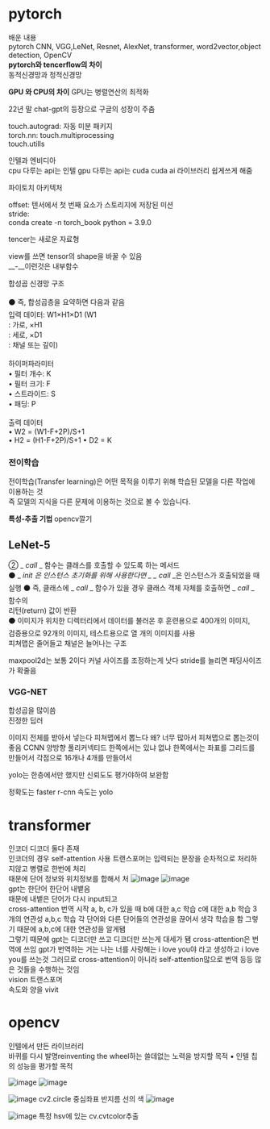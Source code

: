 # pytorch  
배운 내용  
pytorch CNN, VGG,LeNet, Resnet, AlexNet, transformer, word2vector,object detection, OpenCV  
**pytorch와 tencerflow의 차이**  
동적신경망과 정적신경망
  
**GPU 와 CPU의 차이**
GPU는 병렬연산의 최적화  

22년 말 chat-gpt의 등장으로 구글의 성장이 주춤  

touch.autograd: 자동 미분 패키지  
torch.nn: 
touch.multiprocessing  
touch.utills  

인텔과 엔비디아  
cpu 다루는 api는 인텔
gpu 다루는 api는 cuda
cuda ai 라이브러리 쉽게쓰게 해줌  

파이토치 아키텍처  

offset: 텐서에서 첫 번째 요소가 스토리지에 저장된 미션  
stride:  
conda create -n torch_book python = 3.9.0  

tencer는 새로운 자료형  

view를 쓰면 tensor의 shape을 바꿀 수 있음  
__-__이런것은 내부함수

합성곱 신경망 구조<br/><br/>
⚫ 즉, 합성곱층을 요약하면 다음과 같음<br/>
입력 데이터: W1×H1×D1 (W1<br/>
: 가로, ×H1<br/>
: 세로, ×D1<br/>
: 채널 또는 깊이)<br/><br/>
하이퍼파라미터<br/>
• 필터 개수: K<br/>
• 필터 크기: F<br/>
• 스트라이드: S<br/>
• 패딩: P<br/><br/>
출력 데이터<br/>
• W2 = (W1-F+2P)/S+1<br/>
• H2 = (H1-F+2P)/S+1
• D2 = K<br/>  

### 전이학습  
전이학습(Transfer learning)은 어떤 목적을 이루기 위해 학습된 모델을 다른 작업에 이용하는 것  
즉 모델의 지식을 다른 문제에 이용하는 것으로 볼 수 있습니다.  

**특성-추출 기법**
opencv깔기  
## LeNet-5  <br/>
② _ _call_ _ 함수는 클래스를 호출할 수 있도록 하는 메서드<br/>
⚫ _ _init_ _은 인스턴스 초기화를 위해 사용한다면 _ _ call_ _은 인스턴스가 호출되었을 때<br/>
실행
⚫ 즉, 클래스에 _ _call_ _ 함수가 있을 경우 클래스 객체 자체를 호출하면 _ _call_ _ 함수의<br/>
리턴(return) 값이 반환<br/>
⚫ 이미지가 위치한 디렉터리에서 데이터를 불러온 후 훈련용으로 400개의 이미지, <br/>
검증용으로 92개의 이미지, 테스트용으로 열 개의 이미지를 사용<br/>
피쳐맵은 줄어들고 채널은 늘어나는 구조  <br/>

maxpool2d는 보통 2이다
커널 사이즈를 조정하는게 낫다
stride를 늘리면 패딩사이즈가 확줄음

### VGG-NET  
합성곱을 많이씀  
진정한 딥러  

이미지 전체를 받아서 넣는다 피쳐맵에서 뽑느다
왜? 너무 많아서 피쳐맵으로 뽑는것이 좋음
CCNN 양방향 풀리커넥티드 한쪽에서는 있냐 없냐 한쪽에서는 좌표를 
그리드를 만들어서 각점으로 16개나 4개를 만들어서 

yolo는 한층에서만 했지만 신뢰도도 평가야하여 보완함

정확도는 faster r-cnn 속도는 yolo
# transformer 
인코더 디코더 둘다 존재  
인코더의 경우 self-attention 사용
트랜스포머는 입력되는 문장을 순차적으로 처리하지않고 병렬로 한번에 처리  
때문에 단어 정보와 위치정보를 합해서 처
![image](https://github.com/barabonda/SK-AI-FLY/assets/108683454/6ffd68e8-9f01-4ce8-8584-ec3ed375c68c)
![image](https://github.com/barabonda/SK-AI-FLY/assets/108683454/78ea0a36-a194-4df3-b853-793cdcf69e54)  
gpt는 한단어 한단어 내뱉음  
때문에 내뱉은 단어가 다시 input되고  
cross-attention 번역 시작
a, b, c가 있을 때
b에 대한 a,c 학습 c에 대한 a,b 학습 3개의 연관성 a,b,c 학습
각 단어와 다른 단어들의 연관성을 끊어서 생각
학습을 함 그렇기 때문에 a,b,c에 대한 연관성을 알게됌  
그렇기 때문에 gpt는 디코더만 쓰고 
디코더만 쓰는게 대세가 됌
cross-attention은 번역에 쓰임
gpt가 번역하는 거는
나는 너를 사랑해는 i love you야 라고 생성하고 i love you를 쓰는것
그러므로 cross-attention이 아니라 self-attention많으로 번역 등등 많은 것들을 수행하는 것임  
vision 트랜스포머  
속도와 양을 
vivit  
# opencv  
인텔에서 만든 라이브러리  
바퀴를 다시 발명reinventing the wheel하는 쓸데없는 노력을 방지할 목적
▪ 인텔 칩의 성능을 평가할 목적

![image](https://github.com/barabonda/SK-AI-FLY/assets/108683454/da6eafbb-b156-4330-ab50-67e15d5279ba)
![image](https://github.com/barabonda/SK-AI-FLY/assets/108683454/c22adf30-79ae-4f06-adca-1c7f5cf00bc0)

![image](https://github.com/barabonda/SK-AI-FLY/assets/108683454/d8bf20b9-2b5c-45cf-be97-890b62bd46e5)
cv2.circle
중심좌표 반지름 선의 색
![image](https://github.com/barabonda/SK-AI-FLY/assets/108683454/ad1f727c-ff5b-4704-9471-c9ee07fffb10)  

![image](https://github.com/barabonda/SK-AI-FLY/assets/108683454/f5b28e8d-54c7-4914-989a-2f4b77cf3d5c)
특정 hsv에 있는 cv.cvtcolor추출
